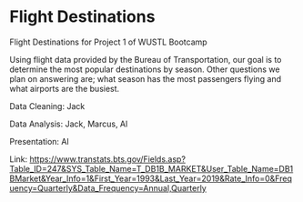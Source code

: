 # Flight Destinations
Flight Destinations for Project 1 of WUSTL Bootcamp


Using flight data provided by the Bureau of Transportation, our goal is to determine the most popular destinations by season. Other questions we plan on answering are; what season has the most passengers flying and what airports are the busiest.

Data Cleaning: Jack

Data Analysis: Jack, Marcus, Al

Presentation: Al


Link: https://www.transtats.bts.gov/Fields.asp?Table_ID=247&SYS_Table_Name=T_DB1B_MARKET&User_Table_Name=DB1BMarket&Year_Info=1&First_Year=1993&Last_Year=2019&Rate_Info=0&Frequency=Quarterly&Data_Frequency=Annual,Quarterly
